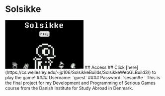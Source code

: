# Solsikke
<img src="./solsikke.png" width="50%" height="50%">
## Access
## Click [here](https://cs.wellesley.edu/~jp106/SolsikkeBuilds/SolsikkeWebGLBuild3/) to play the game!
#### Username: `guest`
#### Password: `sesam9e `
This is the final project for my Development and Programming of Serious Games course from the Danish Institute for Study Abroad in Denmark. 
